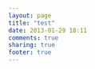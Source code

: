 ```yaml
---
layout: page
title: "test"
date: 2013-01-29 18:11
comments: true
sharing: true
footer: true
---
```

